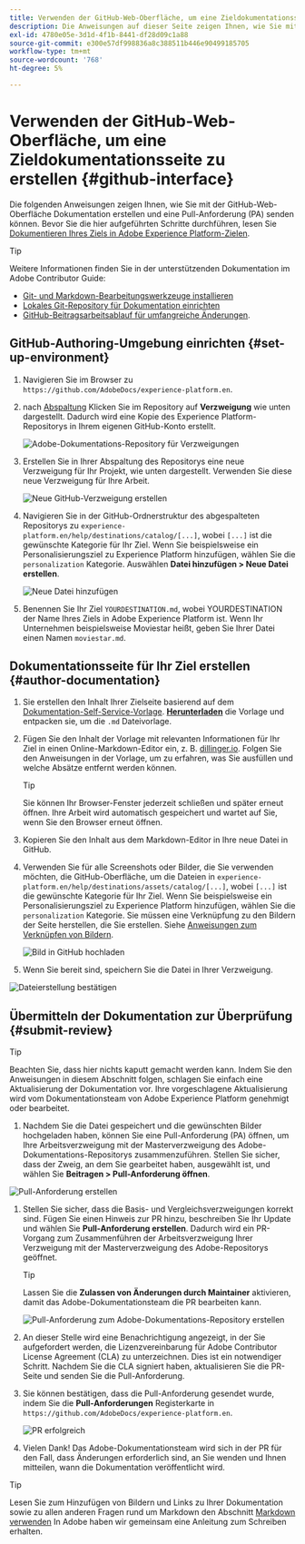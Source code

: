 ```yaml
---
title: Verwenden der GitHub-Web-Oberfläche, um eine Zieldokumentationsseite zu erstellen
description: Die Anweisungen auf dieser Seite zeigen Ihnen, wie Sie mit der GitHub-Web-Oberfläche eine Dokumentationsseite für Ihr Experience Platform-Ziel erstellen und zur Überprüfung senden können.
exl-id: 4780e05e-3d1d-4f1b-8441-df28d09c1a88
source-git-commit: e300e57df998836a8c388511b446e90499185705
workflow-type: tm+mt
source-wordcount: '768'
ht-degree: 5%

---
```


# Verwenden der GitHub-Web-Oberfläche, um eine Zieldokumentationsseite zu erstellen {#github-interface}

Die folgenden Anweisungen zeigen Ihnen, wie Sie mit der GitHub-Web-Oberfläche Dokumentation erstellen und eine Pull-Anforderung (PA) senden können. Bevor Sie die hier aufgeführten Schritte durchführen, lesen Sie [Dokumentieren Ihres Ziels in Adobe Experience Platform-Zielen](./documentation-instructions.md).

>[!TIP]
>
>Weitere Informationen finden Sie in der unterstützenden Dokumentation im Adobe Contributor Guide:
>* [Git- und Markdown-Bearbeitungswerkzeuge installieren](https://experienceleague.adobe.com/docs/contributor/contributor-guide/setup/install-tools.html)
>* [Lokales Git-Repository für Dokumentation einrichten](https://experienceleague.adobe.com/docs/contributor/contributor-guide/setup/local-repo.html)
>* [GitHub-Beitragsarbeitsablauf für umfangreiche Änderungen](https://experienceleague.adobe.com/docs/contributor/contributor-guide/setup/full-workflow.html).

## GitHub-Authoring-Umgebung einrichten {#set-up-environment}

1. Navigieren Sie im Browser zu `https://github.com/AdobeDocs/experience-platform.en`.
2. nach [Abspaltung](https://experienceleague.adobe.com/docs/contributor/contributor-guide/setup/local-repo.html#fork-the-repository) Klicken Sie im Repository auf **Verzweigung** wie unten dargestellt. Dadurch wird eine Kopie des Experience Platform-Repositorys in Ihrem eigenen GitHub-Konto erstellt.

   ![Adobe-Dokumentations-Repository für Verzweigungen](../assets/docs-framework/ssd-fork-repository.gif)

3. Erstellen Sie in Ihrer Abspaltung des Repositorys eine neue Verzweigung für Ihr Projekt, wie unten dargestellt. Verwenden Sie diese neue Verzweigung für Ihre Arbeit.

   ![Neue GitHub-Verzweigung erstellen](../assets/docs-framework/new-branch-github.gif)

4. Navigieren Sie in der GitHub-Ordnerstruktur des abgespalteten Repositorys zu `experience-platform.en/help/destinations/catalog/[...]`, wobei `[...]` ist die gewünschte Kategorie für Ihr Ziel. Wenn Sie beispielsweise ein Personalisierungsziel zu Experience Platform hinzufügen, wählen Sie die `personalization` Kategorie. Auswählen **Datei hinzufügen > Neue Datei erstellen**.

   ![Neue Datei hinzufügen](../assets/docs-framework/github-navigate-and-create-file.gif)

5. Benennen Sie Ihr Ziel `YOURDESTINATION.md`, wobei YOURDESTINATION der Name Ihres Ziels in Adobe Experience Platform ist. Wenn Ihr Unternehmen beispielsweise Moviestar heißt, geben Sie Ihrer Datei einen Namen `moviestar.md`.

## Dokumentationsseite für Ihr Ziel erstellen {#author-documentation}

1. Sie erstellen den Inhalt Ihrer Zielseite basierend auf dem [Dokumentation-Self-Service-Vorlage](./self-service-template.md). **[Herunterladen](../assets/docs-framework/yourdestination-template.zip)** die Vorlage und entpacken sie, um die `.md` Dateivorlage.
2. Fügen Sie den Inhalt der Vorlage mit relevanten Informationen für Ihr Ziel in einen Online-Markdown-Editor ein, z. B. [dillinger.io](https://dillinger.io/). Folgen Sie den Anweisungen in der Vorlage, um zu erfahren, was Sie ausfüllen und welche Absätze entfernt werden können.

   >[!TIP]
   >
   >Sie können Ihr Browser-Fenster jederzeit schließen und später erneut öffnen. Ihre Arbeit wird automatisch gespeichert und wartet auf Sie, wenn Sie den Browser erneut öffnen.
3. Kopieren Sie den Inhalt aus dem Markdown-Editor in Ihre neue Datei in GitHub.
4. Verwenden Sie für alle Screenshots oder Bilder, die Sie verwenden möchten, die GitHub-Oberfläche, um die Dateien in `experience-platform.en/help/destinations/assets/catalog/[...]`, wobei `[...]` ist die gewünschte Kategorie für Ihr Ziel. Wenn Sie beispielsweise ein Personalisierungsziel zu Experience Platform hinzufügen, wählen Sie die `personalization` Kategorie. Sie müssen eine Verknüpfung zu den Bildern der Seite herstellen, die Sie erstellen. Siehe [Anweisungen zum Verknüpfen von Bildern](https://experienceleague.adobe.com/docs/contributor/contributor-guide/writing-essentials/linking.html#link-to-images).

   ![Bild in GitHub hochladen](../assets/docs-framework/upload-image.gif)

5. Wenn Sie bereit sind, speichern Sie die Datei in Ihrer Verzweigung.

![Dateierstellung bestätigen](../assets/docs-framework/ssd-confirm-file-creation.png)

## Übermitteln der Dokumentation zur Überprüfung {#submit-review}

>[!TIP]
>
>Beachten Sie, dass hier nichts kaputt gemacht werden kann. Indem Sie den Anweisungen in diesem Abschnitt folgen, schlagen Sie einfach eine Aktualisierung der Dokumentation vor. Ihre vorgeschlagene Aktualisierung wird vom Dokumentationsteam von Adobe Experience Platform genehmigt oder bearbeitet.

1. Nachdem Sie die Datei gespeichert und die gewünschten Bilder hochgeladen haben, können Sie eine Pull-Anforderung (PA) öffnen, um Ihre Arbeitsverzweigung mit der Masterverzweigung des Adobe-Dokumentations-Repositorys zusammenzuführen. Stellen Sie sicher, dass der Zweig, an dem Sie gearbeitet haben, ausgewählt ist, und wählen Sie **Beitragen > Pull-Anforderung öffnen**.

![Pull-Anforderung erstellen](../assets/docs-framework/ssd-create-pull-request-1.gif)

1. Stellen Sie sicher, dass die Basis- und Vergleichsverzweigungen korrekt sind. Fügen Sie einen Hinweis zur PR hinzu, beschreiben Sie Ihr Update und wählen Sie **Pull-Anforderung erstellen**. Dadurch wird ein PR-Vorgang zum Zusammenführen der Arbeitsverzweigung Ihrer Verzweigung mit der Masterverzweigung des Adobe-Repositorys geöffnet.

   >[!TIP]
   >
   >Lassen Sie die **Zulassen von Änderungen durch Maintainer** aktivieren, damit das Adobe-Dokumentationsteam die PR bearbeiten kann.

   ![Pull-Anforderung zum Adobe-Dokumentations-Repository erstellen](../assets/docs-framework/ssd-create-pull-request-2.png)

1. An dieser Stelle wird eine Benachrichtigung angezeigt, in der Sie aufgefordert werden, die Lizenzvereinbarung für Adobe Contributor License Agreement (CLA) zu unterzeichnen. Dies ist ein notwendiger Schritt. Nachdem Sie die CLA signiert haben, aktualisieren Sie die PR-Seite und senden Sie die Pull-Anforderung.

1. Sie können bestätigen, dass die Pull-Anforderung gesendet wurde, indem Sie die **Pull-Anforderungen** Registerkarte in `https://github.com/AdobeDocs/experience-platform.en`.

   ![PR erfolgreich](../assets/docs-framework/ssd-pr-successful.png)

1. Vielen Dank! Das Adobe-Dokumentationsteam wird sich in der PR für den Fall, dass Änderungen erforderlich sind, an Sie wenden und Ihnen mitteilen, wann die Dokumentation veröffentlicht wird.

>[!TIP]
>
>Lesen Sie zum Hinzufügen von Bildern und Links zu Ihrer Dokumentation sowie zu allen anderen Fragen rund um Markdown den Abschnitt [Markdown verwenden](https://experienceleague.adobe.com/docs/contributor/contributor-guide/writing-essentials/markdown.html) In Adobe haben wir gemeinsam eine Anleitung zum Schreiben erhalten.
